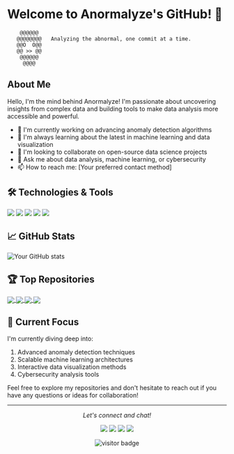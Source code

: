 # Welcome to Anormalyze's GitHub! 👋

```ascii
    @@@@@@    
   @@@@@@@@   Analyzing the abnormal, one commit at a time.
   @@O  O@@   
   @@ >> @@   
    @@@@@@    
     @@@@     
```

## About Me

Hello, I'm the mind behind Anormalyze! I'm passionate about uncovering insights from complex data and building tools to make data analysis more accessible and powerful.

- 🔭 I'm currently working on advancing anomaly detection algorithms
- 🌱 I'm always learning about the latest in machine learning and data visualization
- 👯 I'm looking to collaborate on open-source data science projects
- 💬 Ask me about data analysis, machine learning, or cybersecurity
- 📫 How to reach me: [Your preferred contact method]

## 🛠️ Technologies & Tools

![](https://img.shields.io/badge/Code-Python-informational?style=flat&logo=python&logoColor=white&color=2bbc8a)
![](https://img.shields.io/badge/Code-JavaScript-informational?style=flat&logo=javascript&logoColor=white&color=2bbc8a)
![](https://img.shields.io/badge/Tools-Docker-informational?style=flat&logo=docker&logoColor=white&color=2bbc8a)
![](https://img.shields.io/badge/Tools-Kubernetes-informational?style=flat&logo=kubernetes&logoColor=white&color=2bbc8a)
![](https://img.shields.io/badge/Tools-Jupyter-informational?style=flat&logo=jupyter&logoColor=white&color=2bbc8a)

## 📈 GitHub Stats

![Your GitHub stats](https://github-readme-stats.vercel.app/api?username=anormalyze&show_icons=true&theme=radical)

## 🏆 Top Repositories

<a href="https://github.com/anormalyze/anomaly-detector">
  <img align="center" src="https://github-readme-stats.vercel.app/api/pin/?username=anormalyze&repo=anomaly-detector&theme=radical" />
</a>
<a href="https://github.com/anormalyze/data-visualizer">
  <img align="center" src="https://github-readme-stats.vercel.app/api/pin/?username=anormalyze&repo=data-visualizer&theme=radical" />
</a>

<a href="https://github.com/anormalyze/machine-learning-kit">
  <img align="center" src="https://github-readme-stats.vercel.app/api/pin/?username=anormalyze&repo=machine-learning-kit&theme=radical" />
</a>
<a href="https://github.com/anormalyze/cyber-security-tools">
  <img align="center" src="https://github-readme-stats.vercel.app/api/pin/?username=anormalyze&repo=cyber-security-tools&theme=radical" />
</a>

## 🎯 Current Focus

I'm currently diving deep into:

1. Advanced anomaly detection techniques
2. Scalable machine learning architectures
3. Interactive data visualization methods
4. Cybersecurity analysis tools

Feel free to explore my repositories and don't hesitate to reach out if you have any questions or ideas for collaboration!

---

<p align="center">
  <i>Let's connect and chat!</i>

  <p align="center">
    <a href="https://twitter.com/anormalyze" alt="Twitter"><img src="https://raw.githubusercontent.com/jayehernandez/jayehernandez/3f5402efef9a0ae89211a6e04609558e862ca616/readme/twitter-fill.svg"></a>
    <a href="https://www.linkedin.com/in/anormalyze/" alt="Linkedin"><img src="https://raw.githubusercontent.com/jayehernandez/jayehernandez/3f5402efef9a0ae89211a6e04609558e862ca616/readme/linkedin-fill.svg"></a>
    <a href="mailto:anormalyze@example.com" alt="Contact me"><img src="https://raw.githubusercontent.com/jayehernandez/jayehernandez/3f5402efef9a0ae89211a6e04609558e862ca616/readme/mail-fill.svg"></a>
    <a href="https://anormalyze.com" alt="My site"><img src="https://raw.githubusercontent.com/jayehernandez/jayehernandez/3f5402efef9a0ae89211a6e04609558e862ca616/readme/external-link-line.svg"></a>
  </p>

  <p align="center">
    <img src="https://visitor-badge.glitch.me/badge?page_id=anormalyze.anormalyze" alt="visitor badge"/>
  </p>
</p>
